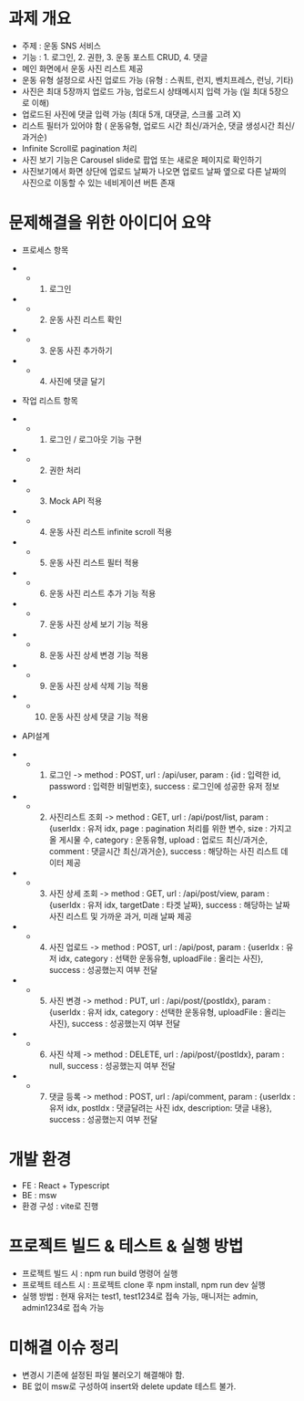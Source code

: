 # 과제 개요
- 주제 : 운동 SNS 서비스
- 기능 : 1. 로그인, 2. 권한, 3. 운동 포스트 CRUD, 4. 댓글
- 메인 화면에서 운동 사진 리스트 제공
- 운동 유형 설정으로 사진 업로드 가능 (유형 : 스쿼트, 런지, 벤치프레스, 런닝, 기타)
- 사진은 최대 5장까지 업로드 가능, 업로드시 상태메시지 입력 가능 (일 최대 5장으로 이해)
- 업로드된 사진에 댓글 입력 가능 (최대 5개, 대댓글, 스크롤 고려 X)
- 리스트 필터가 있어야 함 ( 운동유형, 업로드 시간 최신/과거순, 댓글 생성시간 최신/과거순)
- Infinite Scroll로 pagination 처리
- 사진 보기 기능은 Carousel slide로 팝업 또는 새로운 페이지로 확인하기
- 사진보기에서 화면 상단에 업로드 날짜가 나오면 업로드 날짜 옆으로 다른 날짜의 사진으로 이동할 수 있는 네비게이션 버튼 존재

# 문제해결을 위한 아이디어 요약
- 프로세스 항목
- - 1. 로그인
- - 2. 운동 사진 리스트 확인
- - 3. 운동 사진 추가하기
- - 4. 사진에 댓글 달기

- 작업 리스트 항목
- - 1. 로그인 / 로그아웃 기능 구현
- - 2. 권한 처리
- - 3. Mock API 적용
- - 4. 운동 사진 리스트 infinite scroll 적용
- - 5. 운동 사진 리스트 필터 적용
- - 6. 운동 사진 리스트 추가 기능 적용
- - 7. 운동 사진 상세 보기 기능 적용
- - 8. 운동 사진 상세 변경 기능 적용
- - 9. 운동 사진 상세 삭제 기능 적용
- - 10. 운동 사진 상세 댓글 기능 적용

- API설계
- - 1. 로그인 -> method : POST, url : /api/user, param : {id : 입력한 id, password : 입력한 비밀번호}, success : 로그인에 성공한 유저 정보
- - 2. 사진리스트 조회 -> method : GET, url : /api/post/list, param : {userIdx : 유저 idx, page : pagination 처리를 위한 변수, size : 가지고 올 게시물 수, category : 운동유형, upload : 업로드 최신/과거순, comment : 댓글시간 최신/과거순}, success : 해당하는 사진 리스트 데이터 제공
- - 3. 사진 상세 조회 -> method : GET, url : /api/post/view, param : {userIdx : 유저 idx, targetDate : 타겟 날짜}, success : 해당하는 날짜 사진 리스트 및 가까운 과거, 미래 날짜 제공
- - 4. 사진 업로드 -> method : POST, url : /api/post, param : {userIdx : 유저 idx, category : 선택한 운동유형, uploadFile : 올리는 사진}, success : 성공했는지 여부 전달
- - 5. 사진 변경 -> method : PUT, url : /api/post/{postIdx}, param : {userIdx : 유저 idx, category : 선택한 운동유형, uploadFile : 올리는 사진}, success : 성공했는지 여부 전달
- - 6. 사진 삭제 -> method : DELETE, url : /api/post/{postIdx}, param : null, success : 성공했는지 여부 전달
- - 7. 댓글 등록 -> method : POST, url : /api/comment, param : {userIdx : 유저 idx, postIdx : 댓글달려는 사진 idx, description: 댓글 내용}, success : 성공했는지 여부 전달

# 개발 환경
- FE : React + Typescript
- BE : msw
- 환경 구성 : vite로 진행

# 프로젝트 빌드 & 테스트 & 실행 방법
- 프로젝트 빌드 시 : npm run build 명령어 실행
- 프로젝트 테스트 시 : 프로젝트 clone 후 npm install, npm run dev 실행
- 실행 방법 : 현재 유저는 test1, test1234로 접속 가능, 매니저는 admin, admin1234로 접속 가능

# 미해결 이슈 정리
- 변경시 기존에 설정된 파일 불러오기 해결해야 함.
- BE 없이 msw로 구성하여 insert와 delete update 테스트 불가.
